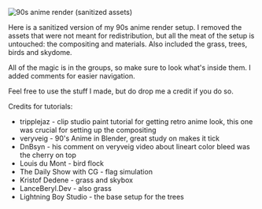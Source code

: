 ![90s anime render (sanitized assets)](https://user-images.githubusercontent.com/11538692/150199895-86316962-b845-4aad-a0c0-ba34cee8c966.jpg)

Here is a sanitized version of my 90s anime render setup. I removed the assets that were not meant for redistribution, but all the meat of the setup is untouched: the compositing and materials. Also included the grass, trees, birds and skydome.

All of the magic is in the groups, so make sure to look what's inside them. I added comments for easier navigation.

Feel free to use the stuff I made, but do drop me a credit if you do so.

Credits for tutorials:

* tripplejaz - clip studio paint tutorial for getting retro anime look, this one was crucial for setting up the compositing
* veryveig - 90's Anime in Blender, great study on makes it tick
* DnBsyn - his comment on veryveig video about lineart color bleed was the cherry on top
* Louis du Mont - bird flock
* The Daily Show with CG - flag simulation
* Kristof Dedene - grass and skybox
* LanceBeryl․Dev - also grass
* Lightning Boy Studio - the base setup for the trees
